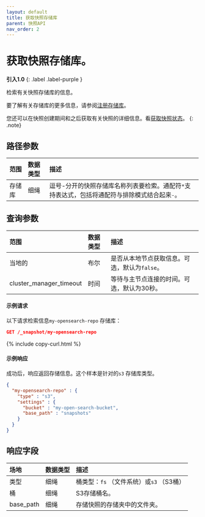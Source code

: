 ```yaml
---
layout: default
title: 获取快照存储库
parent: 快照API
nav_order: 2
---
```


# 获取快照存储库。
**引入1.0**
{: .label .label-purple }

检索有关快照存储库的信息。

要了解有关存储库的更多信息，请参阅[注册存储库]({{site.url}}{{site.baseurl}}/opensearch/snapshots/snapshot-restore#register-repository)。

您还可以在快照创建期间和之后获取有关快照的详细信息。看[获取快照状态]({{site.url}}{{site.baseurl}}/api-reference/snapshots/get-snapshot-status/)。
{: .note}

## 路径参数

| 范围| 数据类型| 描述|
| :--- | :--- | :--- |
| 存储库| 细绳| 逗号-分开的快照存储库名称列表要检索。通配符`*`支持表达式，包括将通配符与排除模式结合起来`-`。|

## 查询参数

| 范围| 数据类型| 描述| 
:--- | :--- | :---
| 当地的| 布尔| 是否从本地节点获取信息。可选，默认为`false`。|
| cluster_manager_timeout| 时间| 等待与主节点连接的时间。可选，默认为30秒。|

#### 示例请求

以下请求检索信息`my-opensearch-repo` 存储库：

````json
GET /_snapshot/my-opensearch-repo
````
{% include copy-curl.html %}

#### 示例响应

成功后，响应返回存储信息。这个样本是针对的`s3` 存储库类型。

````json
{
  "my-opensearch-repo" : {
    "type" : "s3",
    "settings" : {
      "bucket" : "my-open-search-bucket",
      "base_path" : "snapshots"
    }
  }
}
````

## 响应字段

| 场地| 数据类型| 描述|
| :--- | :--- | :--- | 
| 类型| 细绳| 桶类型：`fs` （文件系统）或`s3` （S3桶）|
| 桶| 细绳| S3存储桶名。|
| base_path| 细绳| 存储快照的存储夹中的文件夹。

